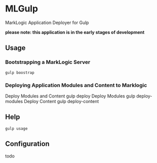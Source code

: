 # MLGulp
MarkLogic Application Deployer for Gulp

**please note: this application is in the early stages of development**

## Usage

### Bootstrapping a MarkLogic Server
    gulp boostrap

### Deploying Application Modules and Content to Marklogic
Deploy Modules and Content
    gulp deploy
Deploy Modules
    gulp deploy-modules
Deploy Content
    gulp deploy-content

## Help
    gulp usage

## Configuration
todo